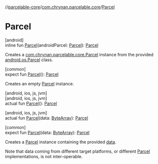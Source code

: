 //[parcelable-core](../../index.md)/[com.chrynan.parcelable.core](index.md)/[Parcel](-parcel.md)

# Parcel

[android]\
inline fun [Parcel](-parcel.md)(androidParcel: [Parcel](https://developer.android.com/reference/kotlin/android/os/Parcel.html)): [Parcel](../../../parcelable-core/parcelable-core/com.chrynan.parcelable.core/-parcel/index.md)

Creates a [com.chrynan.parcelable.core.Parcel](../../../parcelable-core/parcelable-core/com.chrynan.parcelable.core/-parcel/index.md) instance from the provided [android.os.Parcel](https://developer.android.com/reference/kotlin/android/os/Parcel.html) class.

[common]\
expect fun [Parcel](-parcel.md)(): [Parcel](-parcel/index.md)

Creates an empty [Parcel](-parcel/index.md) instance.

[android, ios, js, jvm]\
[android, ios, js, jvm]\
actual fun [Parcel](-parcel.md)(): [Parcel](../../../parcelable-core/parcelable-core/com.chrynan.parcelable.core/-parcel/index.md)

[android, ios, js, jvm]\
actual fun [Parcel](-parcel.md)(data: [ByteArray](https://kotlinlang.org/api/latest/jvm/stdlib/kotlin/-byte-array/index.html)): [Parcel](../../../parcelable-core/parcelable-core/com.chrynan.parcelable.core/-parcel/index.md)

[common]\
expect fun [Parcel](-parcel.md)(data: [ByteArray](https://kotlinlang.org/api/latest/jvm/stdlib/kotlin/-byte-array/index.html)): [Parcel](-parcel/index.md)

Creates a [Parcel](-parcel/index.md) instance containing the provided [data](-parcel.md).

Note that data coming from different target platforms, or different [Parcel](-parcel/index.md) implementations, is not inter-operable.
